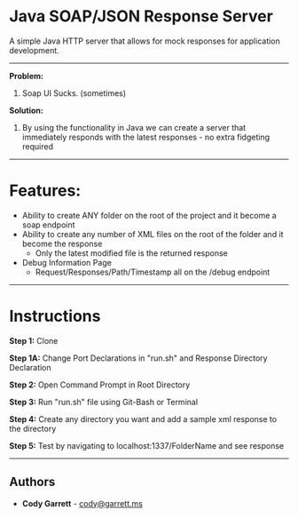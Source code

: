 # Java SOAP/JSON Response Server
A simple Java HTTP server that allows for mock responses for application development.

---

**Problem:**

1. Soap UI Sucks. (sometimes)

**Solution:**
1. By using the functionality in Java we can create a server that immediately responds with the latest responses - no extra fidgeting required

---

#  Features:
- Ability to create ANY folder on the root of the project and it become a soap endpoint
- Ability to create any number of XML files on the root of the folder and it become the response
    - Only the latest modified file is the returned response
- Debug Information Page
    - Request/Responses/Path/Timestamp all on the /debug endpoint
---

# Instructions

**Step 1:**
Clone

**Step 1A:**
Change Port Declarations in "run.sh" and Response Directory Declaration

**Step 2:**
Open Command Prompt in Root Directory

**Step 3:**
Run "run.sh" file using Git-Bash or Terminal

**Step 4:**
Create any directory you want and add a sample xml response to the directory

**Step 5:**
Test by navigating to localhost:1337/FolderName and see response

---

## Authors

* **Cody Garrett** - [cody@garrett.ms](mailto:cody@garrett.ms)